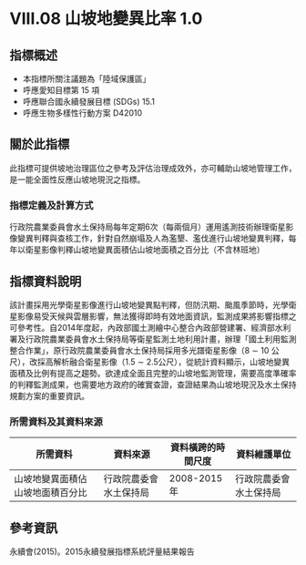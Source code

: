 # VIII.08 山坡地變異比率 1.0


## 指標概述

* 本指標所關注議題為「陸域保護區」
* 呼應愛知目標第 15 項
* 呼應聯合國永續發展目標 (SDGs) 15.1
* 呼應生物多樣性行動方案 D42010


<script type="text/javascript" src="http://cdn.mathjax.org/mathjax/latest/MathJax.js?config=TeX-AMS-MML_HTMLorMML"></script>


## 關於此指標

此指標可提供坡地治理區位之參考及評估治理成效外，亦可輔助山坡地管理工作，是一能全面性反應山坡地現況之指標。




### 指標定義及計算方式

行政院農業委員會水土保持局每年定期6次（每兩個月）運用遙測技術辦理衛星影像變異判釋與查核工作，針對自然崩塌及人為濫墾、濫伐進行山坡地變異判釋，每年以衛星影像判釋山坡地變異面積佔山坡地面積之百分比（不含林班地）

 


## 指標資料說明
該計畫採用光學衛星影像進行山坡地變異點判釋，但防汛期、颱風季節時，光學衛星影像易受天候與雲層影響，無法獲得即時有效地面資訊，監測成果將影響指標之可參考性。自2014年度起，內政部國土測繪中心整合內政部營建署、經濟部水利署及行政院農業委員會水土保持局等衛星監測土地利用計畫，辦理「國土利用監測整合作業」，原行政院農業委員會水土保持局採用多光譜衛星影像（8 ∼ 10 公尺），改採高解析融合衛星影像（1.5 ∼ 2.5公尺），從統計資料顯示，山坡地變異面積及比例有提高之趨勢。欲達成全面且完整的山坡地監測管理，需要高度準確率的判釋監測成果，也需要地方政府的確實查證，查證結果為山坡地現況及水土保持規劃方案的重要資訊。


### 所需資料及其資料來源

| 所需資料 | 資料來源 | 資料橫跨的時間尺度 | 資料維護單位 |
|-----|-----|-----|-----|
| 山坡地變異面積佔山坡地面積百分比 | 行政院農委會水土保持局 | 2008-2015年 | 行政院農委會水土保持局 |





## 參考資訊
永續會(2015)。2015永續發展指標系統評量結果報告 